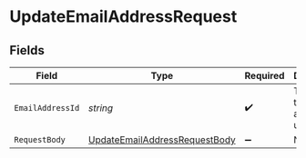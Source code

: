 # UpdateEmailAddressRequest


## Fields

| Field                                                                                   | Type                                                                                    | Required                                                                                | Description                                                                             |
| --------------------------------------------------------------------------------------- | --------------------------------------------------------------------------------------- | --------------------------------------------------------------------------------------- | --------------------------------------------------------------------------------------- |
| `EmailAddressId`                                                                        | *string*                                                                                | :heavy_check_mark:                                                                      | The ID of the email address to update                                                   |
| `RequestBody`                                                                           | [UpdateEmailAddressRequestBody](../../Models/Requests/UpdateEmailAddressRequestBody.md) | :heavy_minus_sign:                                                                      | N/A                                                                                     |